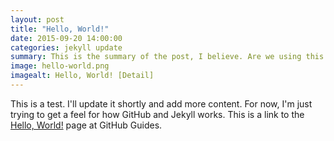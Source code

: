 ```yaml
---
layout: post
title: "Hello, World!"
date: 2015-09-20 14:00:00
categories: jekyll update
summary: This is the summary of the post, I believe. Are we using this summary anywhere? If so, should it be the first paragraph?
image: hello-world.png
imagealt: Hello, World! [Detail]
---
```


This is a test. I'll update it shortly and add more content. For now, I'm just trying to get a feel for how GitHub and Jekyll works. This is a link to the [Hello, World!][01] page at GitHub Guides.

[01]: https://guides.github.com/activities/hello-world/ "Hello, World!"